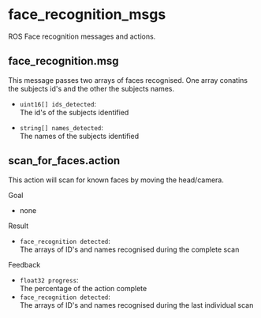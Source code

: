 # face_recognition_msgs

ROS Face recognition messages and actions.

## face_recognition.msg

This message passes two arrays of faces recognised. One array conatins the subjects id's and the other the subjects names.

* `uint16[] ids_detected`:  
  The id's of the subjects identified
  
* `string[] names_detected`:  
  The names of the subjects identified
  
## scan_for_faces.action

This action will scan for known faces by moving the head/camera.

Goal
* none

Result  
* `face_recognition detected`:  
  The arrays of ID's and names recognised during the complete scan
  
Feedback  
* `float32 progress`:  
  The percentage of the action complete
* `face_recognition detected`:  
  The arrays of ID's and names recognised during the last individual scan
